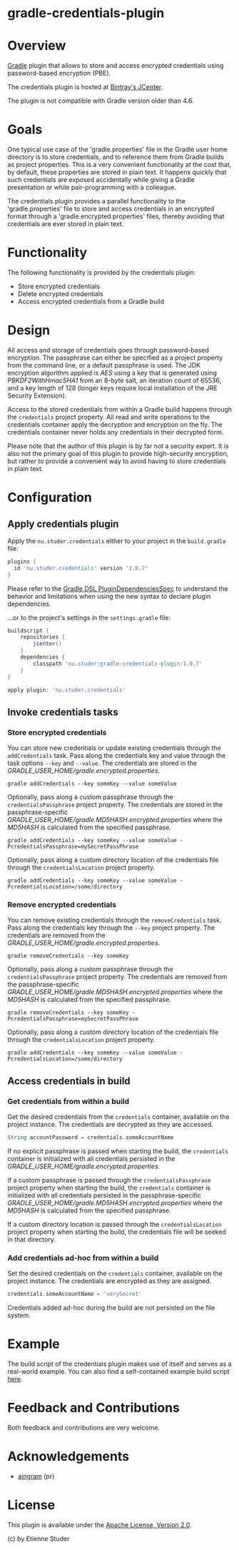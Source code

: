 gradle-credentials-plugin
=========================

# Overview

[Gradle](http://www.gradle.org) plugin that allows to store and access encrypted
credentials using password-based encryption (PBE).

The credentials plugin is hosted at [Bintray's JCenter](https://bintray.com/etienne/gradle-plugins/gradle-credentials-plugin).

The plugin is not compatible with Gradle version older than 4.6.

# Goals

One typical use case of the 'gradle.properties' file in the Gradle user home directory is
to store credentials, and to reference them from Gradle builds as project properties. This
is a very convenient functionality at the cost that, by default, these properties are stored
in plain text. It happens quickly that such credentials are exposed accidentally while giving
a Gradle presentation or while pair-programming with a colleague.

The credentials plugin provides a parallel functionality to the 'gradle.properties' file to
store and access credentials in an encrypted format through a 'gradle.encrypted.properties'
files, thereby avoiding that credentials are ever stored in plain text.

# Functionality

The following functionality is provided by the credentials plugin:

 * Store encrypted credentials
 * Delete encrypted credentials
 * Access encrypted credentials from a Gradle build

# Design

All access and storage of credentials goes through password-based encryption. The passphrase
can either be specified as a project property from the command line, or a default passphrase
is used. The JDK encryption algorithm applied is _AES_ using a key that is generated using
_PBKDF2WithHmacSHA1_ from an 8-byte salt, an iteration count of 65536, and a key length of
128 (longer keys require local installation of the JRE Security Extension).

Access to the stored credentials from within a Gradle build happens through the
`credentials` project property. All read and write operations to the credentials container
apply the decryption and encryption on the fly. The credentials container never holds any
credentials in their decrypted form.

Please note that the author of this plugin is by far not a security expert. It is also not
the primary goal of this plugin to provide high-security encryption, but rather to provide
a convenient way to avoid having to store credentials in plain text.

# Configuration

## Apply credentials plugin

Apply the `nu.studer.credentials` either to your project in the `build.gradle` file:

```groovy
plugins {
  id 'nu.studer.credentials' version '1.0.7'
}
```

Please refer to the [Gradle DSL PluginDependenciesSpec](http://www.gradle.org/docs/current/dsl/org.gradle.plugin.use.PluginDependenciesSpec.html) to
understand the behavior and limitations when using the new syntax to declare plugin dependencies.

...or to the project's settings in the `settings.gradle` file:

```groovy
buildscript {
    repositories {
        jcenter()
    }
    dependencies {
        classpath 'nu.studer:gradle-credentials-plugin:1.0.7'
    }
}

apply plugin: 'nu.studer.credentials'
```

## Invoke credentials tasks

### Store encrypted credentials

You can store new credentials or update existing credentials through the `addCredentials` task. Pass along
the credentials key and value through the task options `--key` and `--value`. The
credentials are stored in the _GRADLE_USER_HOME/gradle.encrypted.properties_.

    gradle addCredentials --key someKey --value someValue

Optionally, pass along a custom passphrase through the `credentialsPassphrase` project property. The
credentials are stored in the passphrase-specific _GRADLE_USER_HOME/gradle.MD5HASH.encrypted.properties_ where the
_MD5HASH_ is calculated from the specified passphrase.

    gradle addCredentials --key someKey --value someValue -PcredentialsPassphrase=mySecretPassPhrase

Optionally, pass along a custom directory location of the credentials file through the `credentialsLocation` project property.

    gradle addCredentials --key someKey --value someValue -PcredentialsLocation=/some/directory

### Remove encrypted credentials

You can remove existing credentials through the `removeCredentials` task. Pass along
the credentials key through the `--key` project property. The credentials are removed from the
_GRADLE_USER_HOME/gradle.encrypted.properties_.

    gradle removeCredentials --key someKey

Optionally, pass along a custom passphrase through the `credentialsPassphrase` project property. The
credentials are removed from the passphrase-specific _GRADLE_USER_HOME/gradle.MD5HASH.encrypted.properties_ where the
_MD5HASH_ is calculated from the specified passphrase.

    gradle removeCredentials --key someKey -PcredentialsPassphrase=mySecretPassPhrase

Optionally, pass along a custom directory location of the credentials file through the `credentialsLocation` project property.

    gradle addCredentials --key someKey --value someValue -PcredentialsLocation=/some/directory

## Access credentials in build

### Get credentials from within a build

Get the desired credentials from the `credentials` container, available on the project instance. The
credentials are decrypted as they are accessed.

```groovy
String accountPassword = credentials.someAccountName
```

If no explicit passphrase is passed when starting the build, the `credentials` container is initialized
with all credentials persisted in the _GRADLE_USER_HOME/gradle.encrypted.properties_.

If a custom passphrase is passed through the `credentialsPassphrase` project property when starting the build,
the `credentials` container is initialized with all credentials persisted in the passphrase-specific
_GRADLE_USER_HOME/gradle.MD5HASH.encrypted.properties_ where the _MD5HASH_ is calculated from the
specified passphrase.

If a custom directory location is passed through the `credentialsLocation` project property when starting the build,
the credentials file will be seeked in that directory.

### Add credentials ad-hoc from within a build

Set the desired credentials on the `credentials` container, available on the project instance. The
credentials are encrypted as they are assigned.

```groovy
credentials.someAccountName = 'verySecret'
```

Credentials added ad-hoc during the build are not persisted on the file system.

# Example

The build script of the credentials plugin makes use of itself and serves as a real-world example. You
can also find a self-contained example build script [here](example/build.gradle).

# Feedback and Contributions

Both feedback and contributions are very welcome.

# Acknowledgements

+ [aingram](https://github.com/aingram) (pr)

# License

This plugin is available under the [Apache License, Version 2.0](http://www.apache.org/licenses/LICENSE-2.0.html).

(c) by Etienne Studer
